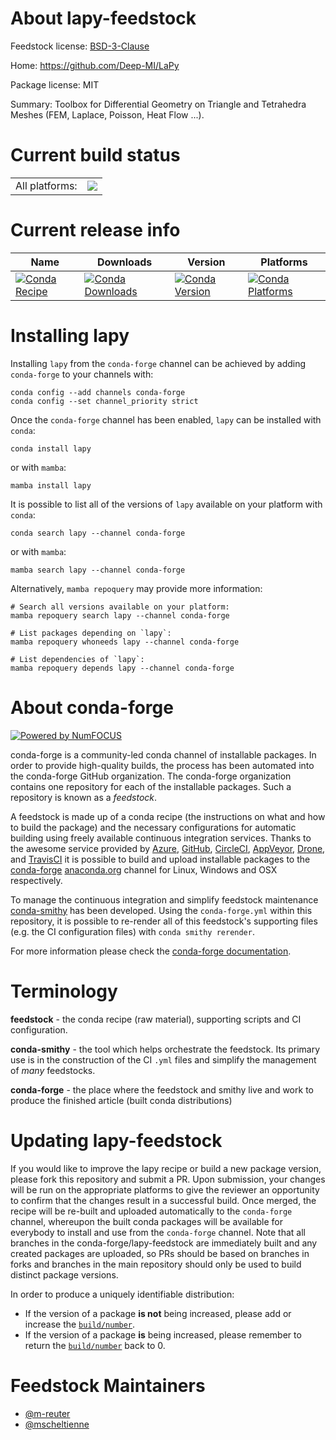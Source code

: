 About lapy-feedstock
====================

Feedstock license: [BSD-3-Clause](https://github.com/conda-forge/lapy-feedstock/blob/main/LICENSE.txt)

Home: https://github.com/Deep-MI/LaPy

Package license: MIT

Summary: Toolbox for Differential Geometry on Triangle and Tetrahedra Meshes (FEM, Laplace, Poisson, Heat Flow ...).

Current build status
====================


<table><tr><td>All platforms:</td>
    <td>
      <a href="https://dev.azure.com/conda-forge/feedstock-builds/_build/latest?definitionId=18843&branchName=main">
        <img src="https://dev.azure.com/conda-forge/feedstock-builds/_apis/build/status/lapy-feedstock?branchName=main">
      </a>
    </td>
  </tr>
</table>

Current release info
====================

| Name | Downloads | Version | Platforms |
| --- | --- | --- | --- |
| [![Conda Recipe](https://img.shields.io/badge/recipe-lapy-green.svg)](https://anaconda.org/conda-forge/lapy) | [![Conda Downloads](https://img.shields.io/conda/dn/conda-forge/lapy.svg)](https://anaconda.org/conda-forge/lapy) | [![Conda Version](https://img.shields.io/conda/vn/conda-forge/lapy.svg)](https://anaconda.org/conda-forge/lapy) | [![Conda Platforms](https://img.shields.io/conda/pn/conda-forge/lapy.svg)](https://anaconda.org/conda-forge/lapy) |

Installing lapy
===============

Installing `lapy` from the `conda-forge` channel can be achieved by adding `conda-forge` to your channels with:

```
conda config --add channels conda-forge
conda config --set channel_priority strict
```

Once the `conda-forge` channel has been enabled, `lapy` can be installed with `conda`:

```
conda install lapy
```

or with `mamba`:

```
mamba install lapy
```

It is possible to list all of the versions of `lapy` available on your platform with `conda`:

```
conda search lapy --channel conda-forge
```

or with `mamba`:

```
mamba search lapy --channel conda-forge
```

Alternatively, `mamba repoquery` may provide more information:

```
# Search all versions available on your platform:
mamba repoquery search lapy --channel conda-forge

# List packages depending on `lapy`:
mamba repoquery whoneeds lapy --channel conda-forge

# List dependencies of `lapy`:
mamba repoquery depends lapy --channel conda-forge
```


About conda-forge
=================

[![Powered by
NumFOCUS](https://img.shields.io/badge/powered%20by-NumFOCUS-orange.svg?style=flat&colorA=E1523D&colorB=007D8A)](https://numfocus.org)

conda-forge is a community-led conda channel of installable packages.
In order to provide high-quality builds, the process has been automated into the
conda-forge GitHub organization. The conda-forge organization contains one repository
for each of the installable packages. Such a repository is known as a *feedstock*.

A feedstock is made up of a conda recipe (the instructions on what and how to build
the package) and the necessary configurations for automatic building using freely
available continuous integration services. Thanks to the awesome service provided by
[Azure](https://azure.microsoft.com/en-us/services/devops/), [GitHub](https://github.com/),
[CircleCI](https://circleci.com/), [AppVeyor](https://www.appveyor.com/),
[Drone](https://cloud.drone.io/welcome), and [TravisCI](https://travis-ci.com/)
it is possible to build and upload installable packages to the
[conda-forge](https://anaconda.org/conda-forge) [anaconda.org](https://anaconda.org/)
channel for Linux, Windows and OSX respectively.

To manage the continuous integration and simplify feedstock maintenance
[conda-smithy](https://github.com/conda-forge/conda-smithy) has been developed.
Using the ``conda-forge.yml`` within this repository, it is possible to re-render all of
this feedstock's supporting files (e.g. the CI configuration files) with ``conda smithy rerender``.

For more information please check the [conda-forge documentation](https://conda-forge.org/docs/).

Terminology
===========

**feedstock** - the conda recipe (raw material), supporting scripts and CI configuration.

**conda-smithy** - the tool which helps orchestrate the feedstock.
                   Its primary use is in the construction of the CI ``.yml`` files
                   and simplify the management of *many* feedstocks.

**conda-forge** - the place where the feedstock and smithy live and work to
                  produce the finished article (built conda distributions)


Updating lapy-feedstock
=======================

If you would like to improve the lapy recipe or build a new
package version, please fork this repository and submit a PR. Upon submission,
your changes will be run on the appropriate platforms to give the reviewer an
opportunity to confirm that the changes result in a successful build. Once
merged, the recipe will be re-built and uploaded automatically to the
`conda-forge` channel, whereupon the built conda packages will be available for
everybody to install and use from the `conda-forge` channel.
Note that all branches in the conda-forge/lapy-feedstock are
immediately built and any created packages are uploaded, so PRs should be based
on branches in forks and branches in the main repository should only be used to
build distinct package versions.

In order to produce a uniquely identifiable distribution:
 * If the version of a package **is not** being increased, please add or increase
   the [``build/number``](https://docs.conda.io/projects/conda-build/en/latest/resources/define-metadata.html#build-number-and-string).
 * If the version of a package **is** being increased, please remember to return
   the [``build/number``](https://docs.conda.io/projects/conda-build/en/latest/resources/define-metadata.html#build-number-and-string)
   back to 0.

Feedstock Maintainers
=====================

* [@m-reuter](https://github.com/m-reuter/)
* [@mscheltienne](https://github.com/mscheltienne/)


